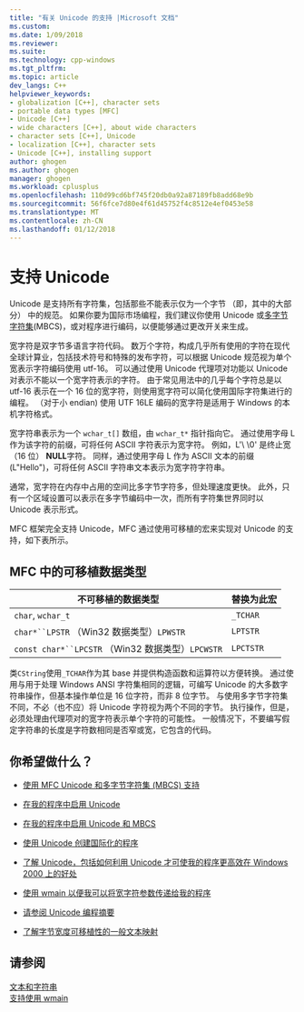 ```yaml
---
title: "有关 Unicode 的支持 |Microsoft 文档"
ms.custom: 
ms.date: 1/09/2018
ms.reviewer: 
ms.suite: 
ms.technology: cpp-windows
ms.tgt_pltfrm: 
ms.topic: article
dev_langs: C++
helpviewer_keywords:
- globalization [C++], character sets
- portable data types [MFC]
- Unicode [C++]
- wide characters [C++], about wide characters
- character sets [C++], Unicode
- localization [C++], character sets
- Unicode [C++], installing support
author: ghogen
ms.author: ghogen
manager: ghogen
ms.workload: cplusplus
ms.openlocfilehash: 110d99cd6bf745f20db0a92a87189fb8add68e9b
ms.sourcegitcommit: 56f6fce7d80e4f61d45752f4c8512e4ef0453e58
ms.translationtype: MT
ms.contentlocale: zh-CN
ms.lasthandoff: 01/12/2018
---
```

# <a name="support-for-unicode"></a>支持 Unicode

Unicode 是支持所有字符集，包括那些不能表示仅为一个字节 （即，其中的大部分） 中的规范。 如果你要为国际市场编程，我们建议你使用 Unicode 或[多字节字符集](../text/support-for-multibyte-character-sets-mbcss.md)(MBCS)，或对程序进行编码，以便能够通过更改开关来生成。

宽字符是双字节多语言字符代码。 数万个字符，构成几乎所有使用的字符在现代全球计算业，包括技术符号和特殊的发布字符，可以根据 Unicode 规范视为单个宽表示字符编码使用 utf-16。 可以通过使用 Unicode 代理项对功能以 Unicode 对表示不能以一个宽字符表示的字符。 由于常见用法中的几乎每个字符总是以 utf-16 表示在一个 16 位的宽字符，则使用宽字符可以简化使用国际字符集进行的编程。 （对于小 endian) 使用 UTF 16LE 编码的宽字符是适用于 Windows 的本机字符格式。

宽字符串表示为一个 `wchar_t[]` 数组，由 `wchar_t*` 指针指向它。 通过使用字母 L 作为该字符的前缀，可将任何 ASCII 字符表示为宽字符。 例如，L'\ \0' 是终止宽 （16 位） **NULL**字符。 同样，通过使用字母 L 作为 ASCII 文本的前缀 (L"Hello")，可将任何 ASCII 字符串文本表示为宽字符字符串。

通常，宽字符在内存中占用的空间比多字节字符多，但处理速度更快。 此外，只有一个区域设置可以表示在多字节编码中一次，而所有字符集世界同时以 Unicode 表示形式。

MFC 框架完全支持 Unicode，MFC 通过使用可移植的宏来实现对 Unicode 的支持，如下表所示。

## <a name="portable-data-types-in-mfc"></a>MFC 中的可移植数据类型

|不可移植的数据类型|替换为此宏|
|-----------------------------|----------------------------|
|`char`, `wchar_t`|`_TCHAR`|
|`char*``LPSTR` （Win32 数据类型）`LPWSTR`|`LPTSTR`|
|`const char*``LPCSTR` （Win32 数据类型）`LPCWSTR`|`LPCTSTR`|

类`CString`使用`_TCHAR`作为其 base 并提供构造函数和运算符以方便转换。 通过使用与用于处理 Windows ANSI 字符集相同的逻辑，可编写 Unicode 的大多数字符串操作，但基本操作单位是 16 位字符，而非 8 位字节。 与使用多字节字符集不同，不必（也不应）将 Unicode 字符视为两个不同的字节。 执行操作，但是，必须处理由代理项对的宽字符表示单个字符的可能性。 一般情况下，不要编写假定字符串的长度是字符数相同是否窄或宽，它包含的代码。

## <a name="what-do-you-want-to-do"></a>你希望做什么？

- [使用 MFC Unicode 和多字节字符集 (MBCS) 支持](../atl-mfc-shared/unicode-and-multibyte-character-set-mbcs-support.md)

- [在我的程序中启用 Unicode](../text/international-enabling.md)

- [在我的程序中启用 Unicode 和 MBCS](../text/internationalization-strategies.md)

- [使用 Unicode 创建国际化的程序](../text/unicode-programming-summary.md)

- [了解 Unicode，包括如何利用 Unicode 才可使我的程序更高效在 Windows 2000 上的好处](../text/benefits-of-character-set-portability.md)

- [使用 wmain 以便我可以将宽字符参数传递给我的程序](../text/support-for-using-wmain.md)

- [请参阅 Unicode 编程摘要](../text/unicode-programming-summary.md)

- [了解字节宽度可移植性的一般文本映射](../text/generic-text-mappings-in-tchar-h.md)

## <a name="see-also"></a>请参阅

[文本和字符串](../text/text-and-strings-in-visual-cpp.md)  
[支持使用 wmain](../text/support-for-using-wmain.md)  
